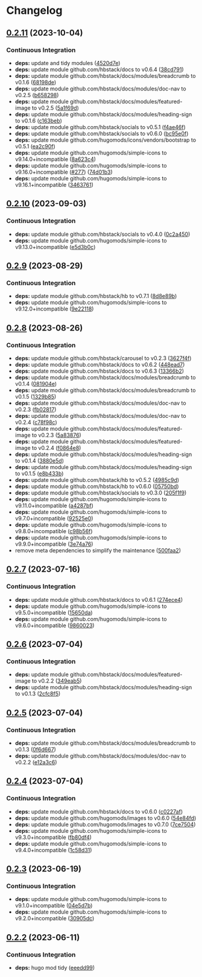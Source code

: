 # Changelog

## [0.2.11](https://github.com/hbstack/meta/compare/docs/v0.2.10...docs/v0.2.11) (2023-10-04)


### Continuous Integration

* **deps:** update and tidy modules ([4520d7e](https://github.com/hbstack/meta/commit/4520d7e3ddf20552416fc3ad71c790906cb69d15))
* **deps:** update module github.com/hbstack/docs to v0.6.4 ([38cd791](https://github.com/hbstack/meta/commit/38cd7917836f13d9f87294fc34ca2ce23113834d))
* **deps:** update module github.com/hbstack/docs/modules/breadcrumb to v0.1.6 ([68198de](https://github.com/hbstack/meta/commit/68198de1bc608f6e8fb4966a938c0cd646763d89))
* **deps:** update module github.com/hbstack/docs/modules/doc-nav to v0.2.5 ([b658298](https://github.com/hbstack/meta/commit/b658298ac6de557312d9f5a869329726ad04ee19))
* **deps:** update module github.com/hbstack/docs/modules/featured-image to v0.2.5 ([5a1f69d](https://github.com/hbstack/meta/commit/5a1f69d8bb778f591884fe4a40949d5268ba99c5))
* **deps:** update module github.com/hbstack/docs/modules/heading-sign to v0.1.6 ([c163beb](https://github.com/hbstack/meta/commit/c163beb9f0dc075fe898861566139c848a5986c1))
* **deps:** update module github.com/hbstack/socials to v0.5.1 ([f4ae46f](https://github.com/hbstack/meta/commit/f4ae46f36529be0427f70be190e9b45d228ff782))
* **deps:** update module github.com/hbstack/socials to v0.6.0 ([bc95e0f](https://github.com/hbstack/meta/commit/bc95e0f2d78c2102ba8f1cb1fd438436e73e2e29))
* **deps:** update module github.com/hugomods/icons/vendors/bootstrap to v0.5.1 ([ea2c90f](https://github.com/hbstack/meta/commit/ea2c90f23beb6f5e1fc52b69eab021bb11ace6f7))
* **deps:** update module github.com/hugomods/simple-icons to v9.14.0+incompatible ([8a623c4](https://github.com/hbstack/meta/commit/8a623c4439b61bfcab415eeb572f1d3cf54b7273))
* **deps:** update module github.com/hugomods/simple-icons to v9.16.0+incompatible ([#277](https://github.com/hbstack/meta/issues/277)) ([74d01b3](https://github.com/hbstack/meta/commit/74d01b31a5006b9e189d314796357ada763c86b8))
* **deps:** update module github.com/hugomods/simple-icons to v9.16.1+incompatible ([3463761](https://github.com/hbstack/meta/commit/3463761dc032b17017dd232e7aa9aeda598a5a25))

## [0.2.10](https://github.com/hbstack/meta/compare/docs/v0.2.9...docs/v0.2.10) (2023-09-03)


### Continuous Integration

* **deps:** update module github.com/hbstack/socials to v0.4.0 ([0c2a450](https://github.com/hbstack/meta/commit/0c2a450cc6224bff503a9ee345e435f3e14f6dfd))
* **deps:** update module github.com/hugomods/simple-icons to v9.13.0+incompatible ([e5d3b0c](https://github.com/hbstack/meta/commit/e5d3b0c53c6a362af49212b388cde8522e592ee0))

## [0.2.9](https://github.com/hbstack/meta/compare/docs/v0.2.8...docs/v0.2.9) (2023-08-29)


### Continuous Integration

* **deps:** update module github.com/hbstack/hb to v0.7.1 ([8d8e89b](https://github.com/hbstack/meta/commit/8d8e89bdf7b5540c0cadd9e772d49b1913c9306e))
* **deps:** update module github.com/hugomods/simple-icons to v9.12.0+incompatible ([9e22118](https://github.com/hbstack/meta/commit/9e22118ba2dfebd7ee7f9f018ace34d12595af30))

## [0.2.8](https://github.com/hbstack/meta/compare/docs/v0.2.7...docs/v0.2.8) (2023-08-26)


### Continuous Integration

* **deps:** update module github.com/hbstack/carousel to v0.2.3 ([3627f4f](https://github.com/hbstack/meta/commit/3627f4fab0252378b49ed3bb23d1a42e4fb48ccd))
* **deps:** update module github.com/hbstack/docs to v0.6.2 ([448ead7](https://github.com/hbstack/meta/commit/448ead7b15dd38502371b9da5eb4872c04787769))
* **deps:** update module github.com/hbstack/docs to v0.6.3 ([13366b2](https://github.com/hbstack/meta/commit/13366b27482744d28e7d56f705fbf095d4a09bad))
* **deps:** update module github.com/hbstack/docs/modules/breadcrumb to v0.1.4 ([081904e](https://github.com/hbstack/meta/commit/081904efe1da7e1626b08972bcd10c2449aa2a75))
* **deps:** update module github.com/hbstack/docs/modules/breadcrumb to v0.1.5 ([1329b85](https://github.com/hbstack/meta/commit/1329b85d4c09433a6b42cc087615dce65e41b211))
* **deps:** update module github.com/hbstack/docs/modules/doc-nav to v0.2.3 ([fb02817](https://github.com/hbstack/meta/commit/fb028177ea90bfb7119f445dddcd0febf7f2038d))
* **deps:** update module github.com/hbstack/docs/modules/doc-nav to v0.2.4 ([c78f98c](https://github.com/hbstack/meta/commit/c78f98c0a51057545213908ec5aede4ffbe21c48))
* **deps:** update module github.com/hbstack/docs/modules/featured-image to v0.2.3 ([5a83876](https://github.com/hbstack/meta/commit/5a83876f448748349d33350d987a9f5425f32461))
* **deps:** update module github.com/hbstack/docs/modules/featured-image to v0.2.4 ([f0864e8](https://github.com/hbstack/meta/commit/f0864e87affd9bc15d2ae4409f4e627fc8cea3d6))
* **deps:** update module github.com/hbstack/docs/modules/heading-sign to v0.1.4 ([3880e5d](https://github.com/hbstack/meta/commit/3880e5dd2014640c0d7399adf8b62698353b7e02))
* **deps:** update module github.com/hbstack/docs/modules/heading-sign to v0.1.5 ([e8b433b](https://github.com/hbstack/meta/commit/e8b433b4b18688632276253e4b729f19b4d0975f))
* **deps:** update module github.com/hbstack/hb to v0.5.2 ([4985c9d](https://github.com/hbstack/meta/commit/4985c9d1c532e1fa044d93c38d1ae8e46ee02c6b))
* **deps:** update module github.com/hbstack/hb to v0.6.0 ([05750bd](https://github.com/hbstack/meta/commit/05750bdfd3a86ab2894ffa2a33b0da27136b1d06))
* **deps:** update module github.com/hbstack/socials to v0.3.0 ([205f1f9](https://github.com/hbstack/meta/commit/205f1f9c69325f9646ae551782663158b61a48a9))
* **deps:** update module github.com/hugomods/simple-icons to v9.11.0+incompatible ([a4287bf](https://github.com/hbstack/meta/commit/a4287bfc51e6024010b9e81fea4a52fd6babce1c))
* **deps:** update module github.com/hugomods/simple-icons to v9.7.0+incompatible ([92525e0](https://github.com/hbstack/meta/commit/92525e0937fcef0447b748b8d960d984dcbeace5))
* **deps:** update module github.com/hugomods/simple-icons to v9.8.0+incompatible ([c98b56f](https://github.com/hbstack/meta/commit/c98b56f80fcbc77ca1d8a949fa3a2e2e569dbd47))
* **deps:** update module github.com/hugomods/simple-icons to v9.9.0+incompatible ([3e74a76](https://github.com/hbstack/meta/commit/3e74a76a365cf2e275d445347885600263f24231))
* remove meta dependencies to simplify the maintenance ([500faa2](https://github.com/hbstack/meta/commit/500faa20cc3687d8701d65f0725f520d13610a7b))

## [0.2.7](https://github.com/hbstack/meta/compare/docs/v0.2.6...docs/v0.2.7) (2023-07-16)


### Continuous Integration

* **deps:** update module github.com/hbstack/docs to v0.6.1 ([274ece4](https://github.com/hbstack/meta/commit/274ece4bcd3efb7cddf29c2872e95686444d4b98))
* **deps:** update module github.com/hugomods/simple-icons to v9.5.0+incompatible ([15650da](https://github.com/hbstack/meta/commit/15650da608e49f1b20635845e2c490964c63d3bf))
* **deps:** update module github.com/hugomods/simple-icons to v9.6.0+incompatible ([9860023](https://github.com/hbstack/meta/commit/986002345a7d120d29495f9069e5d56eef9c7f2d))

## [0.2.6](https://github.com/hbstack/meta/compare/docs/v0.2.5...docs/v0.2.6) (2023-07-04)


### Continuous Integration

* **deps:** update module github.com/hbstack/docs/modules/featured-image to v0.2.2 ([349eab5](https://github.com/hbstack/meta/commit/349eab5113b2492576fbfdddb01c858778db24eb))
* **deps:** update module github.com/hbstack/docs/modules/heading-sign to v0.1.3 ([2cfc8f5](https://github.com/hbstack/meta/commit/2cfc8f57b202f0d6299b972d35d3bc3e7e44e5db))

## [0.2.5](https://github.com/hbstack/meta/compare/docs/v0.2.4...docs/v0.2.5) (2023-07-04)


### Continuous Integration

* **deps:** update module github.com/hbstack/docs/modules/breadcrumb to v0.1.3 ([0f6d667](https://github.com/hbstack/meta/commit/0f6d66714bb7909a856dd1d063d5353f133fb159))
* **deps:** update module github.com/hbstack/docs/modules/doc-nav to v0.2.2 ([e12a3c6](https://github.com/hbstack/meta/commit/e12a3c61527aa34e361cfcdcd96b2bf3a16c5009))

## [0.2.4](https://github.com/hbstack/meta/compare/docs/v0.2.3...docs/v0.2.4) (2023-07-04)


### Continuous Integration

* **deps:** update module github.com/hbstack/docs to v0.6.0 ([c0227af](https://github.com/hbstack/meta/commit/c0227af740e360d93710943702dc70caacf52124))
* **deps:** update module github.com/hugomods/images to v0.6.0 ([54e84fd](https://github.com/hbstack/meta/commit/54e84fd3bc1edcdc097bd04991ea2584ef1baa4f))
* **deps:** update module github.com/hugomods/images to v0.7.0 ([7ce7504](https://github.com/hbstack/meta/commit/7ce7504b4002d042c2a851b3751594d50ab38293))
* **deps:** update module github.com/hugomods/simple-icons to v9.3.0+incompatible ([fb80df4](https://github.com/hbstack/meta/commit/fb80df4f4b530d9296ad86c9f92f57619fb5cd9d))
* **deps:** update module github.com/hugomods/simple-icons to v9.4.0+incompatible ([1c58d31](https://github.com/hbstack/meta/commit/1c58d31254cd1a99061e2c60feaaf2ba281d5bdb))

## [0.2.3](https://github.com/hbstack/meta/compare/docs/v0.2.2...docs/v0.2.3) (2023-06-19)


### Continuous Integration

* **deps:** update module github.com/hugomods/simple-icons to v9.1.0+incompatible ([04e5d7b](https://github.com/hbstack/meta/commit/04e5d7bc37e88a8da449980643d911c0b4bde0bf))
* **deps:** update module github.com/hugomods/simple-icons to v9.2.0+incompatible ([30905dc](https://github.com/hbstack/meta/commit/30905dc14de13798ef0c47d373062a7007072b12))

## [0.2.2](https://github.com/hbstack/meta/compare/docs/v0.2.1...docs/v0.2.2) (2023-06-11)


### Continuous Integration

* **deps:** hugo mod tidy ([eeedd99](https://github.com/hbstack/meta/commit/eeedd9931c9a5169d5e0845036b802400b46fc51))
